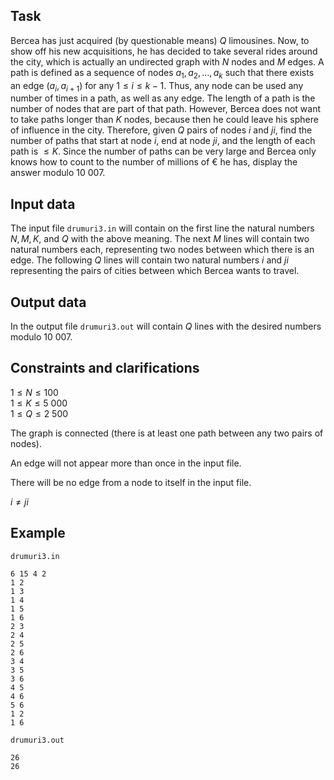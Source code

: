 ## Task

Bercea has just acquired (by questionable means) $Q$ limousines. Now, to show off his new acquisitions, he has decided to take several rides around the city, which is actually an undirected graph with $N$ nodes and $M$ edges. A path is defined as a sequence of nodes $a_1, a_2, \dots, a_k$ such that there exists an edge $(a_i, a_{i+1})$ for any $1 \leq i \leq k-1$. Thus, any node can be used any number of times in a path, as well as any edge. The length of a path is the number of nodes that are part of that path. However, Bercea does not want to take paths longer than $K$ nodes, because then he could leave his sphere of influence in the city. Therefore, given $Q$ pairs of nodes $i$ and $ji$, find the number of paths that start at node $i$, end at node $ji$, and the length of each path is $\leq K$. Since the number of paths can be very large and Bercea only knows how to count to the number of millions of € he has, display the answer modulo $10\ 007$.

## Input data

The input file `drumuri3.in` will contain on the first line the natural numbers $N, M, K$, and $Q$ with the above meaning. The next $M$ lines will contain two natural numbers each, representing two nodes between which there is an edge. The following $Q$ lines will contain two natural numbers $i$ and $ji$ representing the pairs of cities between which Bercea wants to travel.

## Output data

In the output file `drumuri3.out` will contain $Q$ lines with the desired numbers modulo $10\ 007$.

## Constraints and clarifications

$1 \leq N \leq 100$  
$1 \leq K \leq 5\ 000$  
$1 \leq Q \leq 2\ 500$

The graph is connected (there is at least one path between any two pairs of nodes).

An edge will not appear more than once in the input file.

There will be no edge from a node to itself in the input file.

$i \ne ji$

## Example

`drumuri3.in`
```
6 15 4 2 
1 2 
1 3 
1 4 
1 5 
1 6 
2 3 
2 4 
2 5 
2 6 
3 4 
3 5 
3 6 
4 5 
4 6 
5 6 
1 2 
1 6
```

`drumuri3.out`
```
26 
26
```